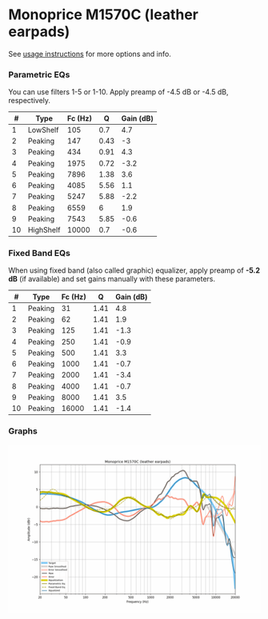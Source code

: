 # Monoprice M1570C (leather earpads)
See [usage instructions](https://github.com/jaakkopasanen/AutoEq#usage) for more options and info.

### Parametric EQs
You can use filters 1-5 or 1-10. Apply preamp of -4.5 dB or -4.5 dB, respectively.

|   # | Type      |   Fc (Hz) |    Q |   Gain (dB) |
|-----|-----------|-----------|------|-------------|
|   1 | LowShelf  |       105 | 0.7  |         4.7 |
|   2 | Peaking   |       147 | 0.43 |        -3   |
|   3 | Peaking   |       434 | 0.91 |         4.3 |
|   4 | Peaking   |      1975 | 0.72 |        -3.2 |
|   5 | Peaking   |      7896 | 1.38 |         3.6 |
|   6 | Peaking   |      4085 | 5.56 |         1.1 |
|   7 | Peaking   |      5247 | 5.88 |        -2.2 |
|   8 | Peaking   |      6559 | 6    |         1.9 |
|   9 | Peaking   |      7543 | 5.85 |        -0.6 |
|  10 | HighShelf |     10000 | 0.7  |        -0.6 |

### Fixed Band EQs
When using fixed band (also called graphic) equalizer, apply preamp of **-5.2 dB** (if available) and set gains manually with these parameters.

|   # | Type    |   Fc (Hz) |    Q |   Gain (dB) |
|-----|---------|-----------|------|-------------|
|   1 | Peaking |        31 | 1.41 |         4.8 |
|   2 | Peaking |        62 | 1.41 |         1.9 |
|   3 | Peaking |       125 | 1.41 |        -1.3 |
|   4 | Peaking |       250 | 1.41 |        -0.9 |
|   5 | Peaking |       500 | 1.41 |         3.3 |
|   6 | Peaking |      1000 | 1.41 |        -0.7 |
|   7 | Peaking |      2000 | 1.41 |        -3.4 |
|   8 | Peaking |      4000 | 1.41 |        -0.7 |
|   9 | Peaking |      8000 | 1.41 |         3.5 |
|  10 | Peaking |     16000 | 1.41 |        -1.4 |

### Graphs
![](./Monoprice%20M1570C%20(leather%20earpads).png)
